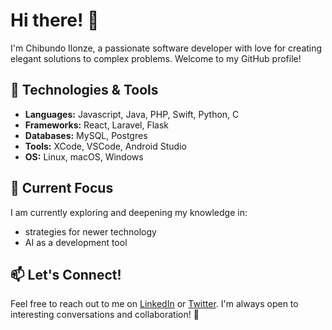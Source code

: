 # Hi there! 👋

I'm Chibundo Ilonze, a passionate software developer with love for creating elegant solutions to complex problems. Welcome to my GitHub profile!

## 🔧 Technologies & Tools

- **Languages:** Javascript, Java, PHP, Swift, Python, C
- **Frameworks:** React, Laravel, Flask
- **Databases:** MySQL, Postgres
- **Tools:** XCode, VSCode, Android Studio
- **OS:** Linux, macOS, Windows

## 🌱 Current Focus

I am currently exploring and deepening my knowledge in:
- strategies for newer technology
- AI as a development tool

## 📫 Let's Connect!

Feel free to reach out to me on [LinkedIn](https://www.linkedin.com/in/chibundo-ilonze/) or [Twitter](https://twitter.com/@chibundo_vin). I'm always open to interesting conversations and collaboration! 🚀
